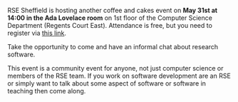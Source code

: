 <!--
.. title: Coffee and Cakes Event
.. author: Mozhgan Kabiri Chimeh
.. slug: coffee-and-cakes-event-2nd
.. date: 2017-05-17 12:12:12 UTC+01:00
.. tags:
.. category:
.. link:
.. description:
.. type: text
-->


RSE Sheffield is hosting another coffee and cakes event on **May 31st at 14:00 in the Ada Lovelace room** on 1st floor of the Computer Science Department (Regents Court East). Attendance is free, but you need to register via [this link](https://goo.gl/forms/L2dRQNvSUvkIbtSm2).

Take the opportunity to come and have an informal chat about research software.

This event is a community event for anyone, not just computer science or members of the RSE team. If you work on software development are an RSE or simply want to talk about some aspect of software or software in teaching then come along.

